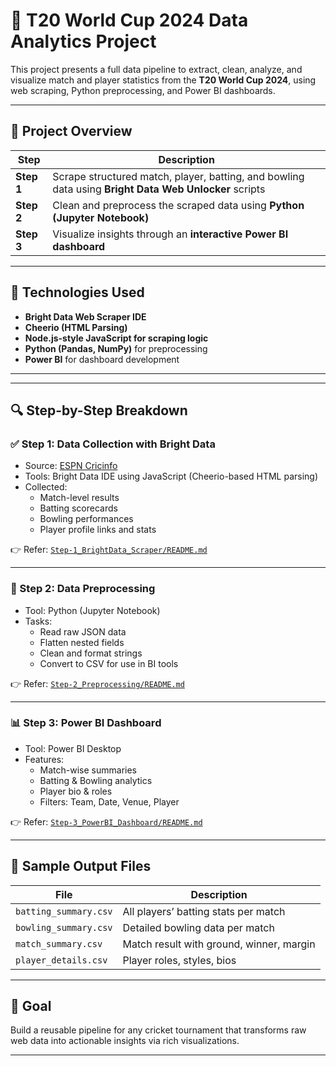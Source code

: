 # 🏏 T20 World Cup 2024 Data Analytics Project

This project presents a full data pipeline to extract, clean, analyze, and visualize match and player statistics from the **T20 World Cup 2024**, using web scraping, Python preprocessing, and Power BI dashboards.

---

## 📌 Project Overview

| Step | Description |
|------|-------------|
| **Step 1** | Scrape structured match, player, batting, and bowling data using **Bright Data Web Unlocker** scripts |
| **Step 2** | Clean and preprocess the scraped data using **Python (Jupyter Notebook)** |
| **Step 3** | Visualize insights through an **interactive Power BI dashboard** |

---

## 🚀 Technologies Used

- **Bright Data Web Scraper IDE**
- **Cheerio (HTML Parsing)**
- **Node.js-style JavaScript for scraping logic**
- **Python (Pandas, NumPy)** for preprocessing
- **Power BI** for dashboard development

---


---

## 🔍 Step-by-Step Breakdown

### ✅ Step 1: Data Collection with Bright Data

- Source: [ESPN Cricinfo](https://www.espncricinfo.com/)
- Tools: Bright Data IDE using JavaScript (Cheerio-based HTML parsing)
- Collected:
  - Match-level results
  - Batting scorecards
  - Bowling performances
  - Player profile links and stats

👉 Refer: [`Step-1_BrightData_Scraper/README.md`](./Step-1_BrightData_Scraper/README.md)

---

### 🧹 Step 2: Data Preprocessing

- Tool: Python (Jupyter Notebook)
- Tasks:
  - Read raw JSON data
  - Flatten nested fields
  - Clean and format strings
  - Convert to CSV for use in BI tools

👉 Refer: [`Step-2_Preprocessing/README.md`](./Step-2_Preprocessing/README.md)

---

### 📊 Step 3: Power BI Dashboard

- Tool: Power BI Desktop
- Features:
  - Match-wise summaries
  - Batting & Bowling analytics
  - Player bio & roles
  - Filters: Team, Date, Venue, Player

👉 Refer: [`Step-3_PowerBI_Dashboard/README.md`](./Step-3_PowerBI_Dashboard/README.md)

---

## 📁 Sample Output Files

| File | Description |
|------|-------------|
| `batting_summary.csv` | All players’ batting stats per match |
| `bowling_summary.csv` | Detailed bowling data per match |
| `match_summary.csv` | Match result with ground, winner, margin |
| `player_details.csv` | Player roles, styles, bios |

---

## 🎯 Goal

Build a reusable pipeline for any cricket tournament that transforms raw web data into actionable insights via rich visualizations.

---
